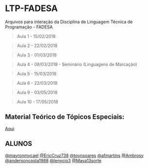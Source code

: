 
# LTP-FADESA
Arquivos para interação da Disciplina de Linguagem Técnica de Programação - FADESA

> Aula 1 - 15/02/2018

> Aula 2 - 22/02/2018

> Aula 3 - 01/03/2018

> Aula 4 - 08/03/2018 - Seminário (Linguagens de Marcação)

> Aula 5 - 15/03/2018

> Aula 6 - 22/03/2018

> Aula 9 - 03/05/2018

> Aula 10 - 17/05/2018

## Material Teórico de Tópicos Especiais:
[Aqui](https://github.com/jorgeclesio/LTP-FADESA/tree/master/Refer%C3%AAncia%20TEDS%20-%20T%C3%B3picos%20Especiais%20em%20Desenvolvimento%20de%20Sistemas) 


## ALUNOS

[@mayronmycael](https://github.com/mayronmycael/) 
[@EricCruz738](https://github.com/EricCruz738/) 
[@toynsoares](https://github.com/toynsoares/) 
[@afmartins](https://github.com/afmartins/)
[@Ambrosy](https://github.com/Ambrosy/)
[@andersoncosta1988](https://github.com/andersoncosta1988/)
[@lenycio3](https://github.com/lenycio3/)
[@Maya13sorte](https://github.com/Maya13sorte/)
